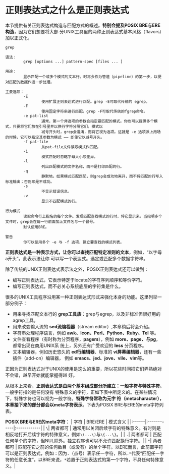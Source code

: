 正则表达式之什么是正则表达式
===================================================================================
本节提供有关正则表达式构造与匹配方式的概述。**特别会提及POSIX BRE与ERE构造**，因为它们想要将大部
分UNIX工具里的两种正则表达式基本风格（flavors）加以正式化。
```
grep 

语法：
        grep [options ...] pattern-spec [files ... ] 

用途：
        显示匹配一个或多个模式的文本行。时常会作为管道（pipeline）的第一步，以便对匹配的数据作进一步处理。

主要选项：
        -E
                使用扩展正则表达式进行匹配。grep -E可取代传统的 egrep。
        -F
                使用固定字符串进行匹配。grep -F可取代传统的fgrep命令。
        -e pat-list 
                通常，第一个非选项的参数会指定要匹配的模式。你也可以提供多个模式，只要将它们放在引号里并以换行字符分隔它们。模式以
                减号开头时，grep会混淆，而将它视为选项。这就是 -e 选项派上用场的时候，它可以指定其参数为模式 —— 即使它以减号开头。
        -f pat-file 
                从pat-file文件读取模式作匹配。
        -i
                模式匹配时忽略字母大小写差异。
        -l
                列出匹配模式的文件名称，而不是打印匹配的行。
        -q
                静默地。如果模式匹配匹配，则grep会成功地离开，而不将匹配的行写入标准输出；否则即是不成功。
        -s 
                不显示错误信息。
        -v
                显示不匹配模式的行。

行为模式
        读取命令行上指名的每个文件。发现匹配查找模式的行时，将它显示来。当指明多个文件时，grep会在每一行前面加上文件名与一个冒号。
        默认使用BRE。

警告
        你可以使用多个 -e 与 -f 选项，建立要查找的模式列表。
```

**正则表达式是一种表示方式，让你可以查找匹配特定准则的文本**，例如，“以字母a开头”。此表示法让你
可以写一个表达式。选定或匹配多个数据字符串。

除了传统的UNIX正则表达式表示法之外，POSIX正则表达式还可以做到：
+ 编写正则表达式，它表示特定于locate的字符序列顺序和等价字符。
+ 编写正则表达式，而不必关心系统底层的字符集是什么。

很多的UNIX工具程序沿用某一种正则表达式形式来强化本身的功能。这里列举一部分例子：
+ 用来寻找匹配文本行的 **grep工具族**：grep与egrep，以及非标准但很好用的agrep工具。
+ 用来改变输入流的 **sed流编程器**（stream editor）,本章稍后将会介绍。
+ 字符串处理程序语言，例如 **awk、Icon、Perl、Python、Ruby、Tel** 等。
+ 文件查看程序（有时称为分页程序，**pagers**），例如 **more、page、与pg**，都常出现在商用UNIX系
统上，另外还有广受欢迎的 **less** 分页程序。
+ 文本编辑器，例如历史悠久的 **ed行编辑器**、标准的 **vi屏幕编辑器**，还有一些插件（add-on）编辑器，
例如 **emacs、jed、jove、vile、vim**等。

正因为正则表达式对于UNIX的使用是这么的重要，所以花些时间把它们弄熟绝对不会错，越早开始就能掌握得越
好。

从根本上来看，**正则表达式是由两个基本组成部分所建立：一般字符与特殊字符**。一般字符指的是任何没有
特殊意义的字符，正如下表中所定义的。在某些情况下，特殊字符也可以视为一般字符。**特殊字符常称为元字
符（metacharacter），本章接下来的部分都会以meta字符表示**。下表为POSIX BRE与ERE的meta字符列表。

**POSIX BRE与ERE的meta字符**：
| 字符 | BRE/ERE | 模式含义 |
|:------|:------------|:------------|
| `\`| 两者都可 | 通常用以关闭后续字符的特殊意义。有时则是相反地打开后续字符的特殊意义，例如`\(...\)`与`\{...\}`。|
| `.`| 两者都可 | 匹配任何单个的字符，但NUL除外。独立程序也可以不允许匹配换行字符。|
| `*`| 两者都可 | 匹配在它之前的任何数目（或没有）的单个字符。以ERE而言，此前置字符可以是正则表达式，例如：因为`.`（点号）表示任一字符，所以`.*`代表“匹配任一字符的任意长度”。以BRE来说，`*`若置于正则表达式的第一个字符，不具任何特殊意义。|
